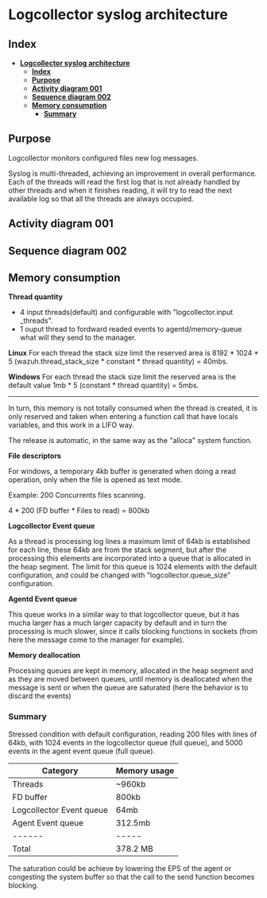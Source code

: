 # **Logcollector syslog architecture**
## **Index**
- [**Logcollector syslog architecture**](#logcollector-syslog-architecture)
  - [**Index**](#index)
  - [**Purpose**](#purpose)
  - [**Activity diagram 001**](#activity-diagram-001)
  - [**Sequence diagram 002**](#sequence-diagram-002)
  - [**Memory consumption**](#memory-consumption)
    - [**Summary**](#summary)



## **Purpose**
Logcollector monitors configured files new log messages.

Syslog is multi-threaded, achieving an improvement in overall performance. Each of the threads will read the first log that is not already handled by other threads and when it finishes reading, it will try to read the next available log so that all the threads are always occupied.

## **Activity diagram 001**

## **Sequence diagram 002**

## **Memory consumption**

**Thread quantity**

- 4 input threads(default) and configurable with "logcollector.input
_threads".
- 1 ouput thread to fordward readed events to agentd/memory-queue what will they send to the manager.

**Linux**
For each thread the stack size limit the reserved area is 8192 * 1024 * 5 (wazuh.thread_stack_size * constant * thread quantity) = 40mbs.

**Windows**
For each thread the stack size limit the reserved area is the default value 1mb * 5 (constant * thread quantity) = 5mbs.

------

In turn, this memory is not totally consumed when the thread is created, it is only reserved and taken when entering a function call that have locals variables, and this work in a LIFO way.

The release is automatic, in the same way as the "alloca" system function.


**File descriptors**

For windows, a temporary 4kb buffer is generated when doing a read operation, only when the file is opened as text mode.

Example: 200 Concurrents files scanning.

4 * 200 (FD buffer * Files to read) = 800kb

**Logcollector Event queue**

As a thread is processing log lines a maximum limit of 64kb is established for each line, these 64kb are from the stack segment, but after the processing this elements are incorporated into a queue that is allocated in the heap segment.
The limit for this queue is 1024 elements with the default configuration, and could be changed with "logcollector.queue_size" configuration.


**Agentd Event queue**

This queue works in a similar way to that logcollector queue, but it has mucha larger has a much larger capacity by default and in turn the processing is much slower, since it calls blocking functions in sockets (from here the message come to the manager for example).

**Memory deallocation**

Processing queues are kept in memory, allocated in the heap segment and  as they are moved between queues, until memory is deallocated when the message is sent or when the queue are saturated (here the behavior is to discard the events)

### **Summary**

Stressed condition with default configuration, reading 200 files with lines of 64kb, with 1024 events in the logcollector queue (full queue), and 5000 events in the agent event queue (full queue).

| Category | Memory usage |
| ------ | -----|
| Threads | ~960kb |
| FD buffer| 800kb |
| Logcollector Event queue | 64mb |
| Agent Event queue | 312.5mb |
| ------ | -----|
| Total | 378.2 MB |


The saturation could be achieve by lowering the EPS of the agent or congesting the system buffer so that the call to the send function becomes blocking.